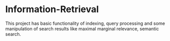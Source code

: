 # Information-Retrieval

This project has basic functionality of indexing, query processing and some manipulation of search results like maximal marginal relevance, semantic search.
